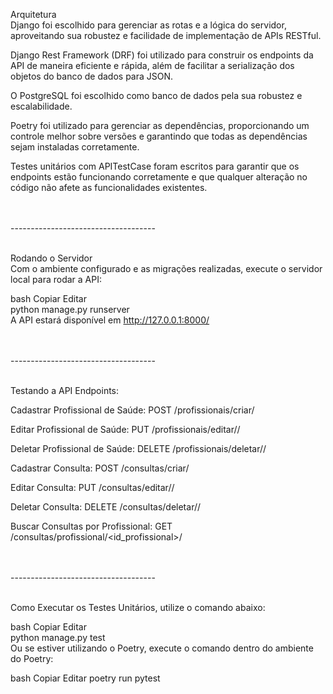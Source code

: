 Arquitetura 
<br>
Django foi escolhido para gerenciar as rotas e a lógica do servidor, aproveitando sua robustez e facilidade de implementação de APIs RESTful.

Django Rest Framework (DRF) foi utilizado para construir os endpoints da API de maneira eficiente e rápida, além de facilitar a serialização dos objetos do banco de dados para JSON.

O PostgreSQL foi escolhido como banco de dados pela sua robustez e escalabilidade.

Poetry foi utilizado para gerenciar as dependências, proporcionando um controle melhor sobre versões e garantindo que todas as dependências sejam instaladas corretamente.

Testes unitários com APITestCase foram escritos para garantir que os endpoints estão funcionando corretamente e que qualquer alteração no código não afete as funcionalidades existentes.


<br>
<br>
------------------------------------
<br>
<br>


Rodando o Servidor
<br>
Com o ambiente configurado e as migrações realizadas, execute o servidor local para rodar a API:

bash
Copiar
Editar
<br>
python manage.py runserver
<br>
A API estará disponível em http://127.0.0.1:8000/


<br>
<br>
------------------------------------
<br>
<br>


Testando a API
Endpoints:

Cadastrar Profissional de Saúde: POST /profissionais/criar/

Editar Profissional de Saúde: PUT /profissionais/editar/<id>/

Deletar Profissional de Saúde: DELETE /profissionais/deletar/<id>/

Cadastrar Consulta: POST /consultas/criar/

Editar Consulta: PUT /consultas/editar/<id>/

Deletar Consulta: DELETE /consultas/deletar/<id>/

Buscar Consultas por Profissional: GET /consultas/profissional/<id_profissional>/



<br>
<br>
------------------------------------
<br>
<br>



Como Executar os Testes Unitários, utilize o comando abaixo:

bash
Copiar
Editar
<br>
python manage.py test
<br>
Ou se estiver utilizando o Poetry, execute o comando dentro do ambiente do Poetry:

bash
Copiar
Editar
poetry run pytest
